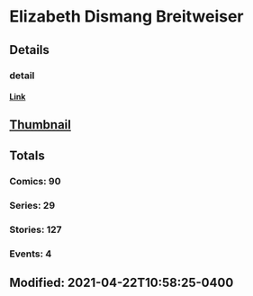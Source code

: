 # Elizabeth Dismang Breitweiser 
## Details
### detail
#### [Link](http://marvel.com/comics/creators/13309/elizabeth_dismang_breitweiser?utm_campaign=apiRef&utm_source=225578a89fc76f3d20fbffda5d17a88d)
## [Thumbnail](http://i.annihil.us/u/prod/marvel/i/mg/b/40/image_not_available.jpg)
## Totals
### Comics: 90
### Series: 29
### Stories: 127
### Events: 4
## Modified: 2021-04-22T10:58:25-0400